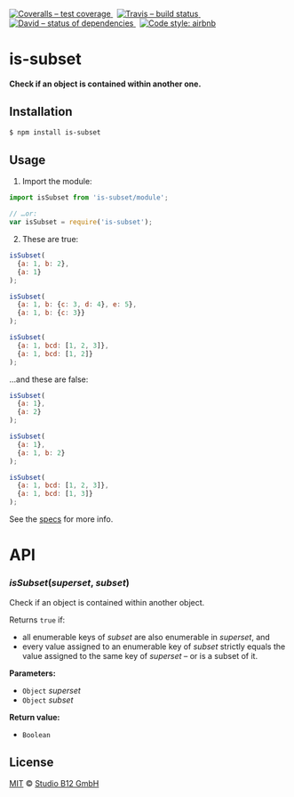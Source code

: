 [![Coveralls – test coverage
](https://img.shields.io/coveralls/studio-b12/is-subset.svg?style=flat-square)
](https://coveralls.io/r/studio-b12/is-subset)
 [![Travis – build status
](https://img.shields.io/travis/studio-b12/is-subset/master.svg?style=flat-square)
](https://travis-ci.org/studio-b12/is-subset)
 [![David – status of dependencies
](https://img.shields.io/david/studio-b12/is-subset.svg?style=flat-square)
](https://david-dm.org/studio-b12/is-subset)
 [![Code style: airbnb
](https://img.shields.io/badge/code%20style-airbnb-blue.svg?style=flat-square)
](https://github.com/airbnb/javascript)




is-subset
=========

**Check if an object is contained within another one.**




Installation
------------

```sh
$ npm install is-subset
```




Usage
-----

1) Import the module:

```js
import isSubset from 'is-subset/module';

// …or:
var isSubset = require('is-subset');
```

2) These are true:

```js
isSubset(
  {a: 1, b: 2},
  {a: 1}
);

isSubset(
  {a: 1, b: {c: 3, d: 4}, e: 5},
  {a: 1, b: {c: 3}}
);

isSubset(
  {a: 1, bcd: [1, 2, 3]},
  {a: 1, bcd: [1, 2]}
);
```

…and these are false:

```js
isSubset(
  {a: 1},
  {a: 2}
);

isSubset(
  {a: 1},
  {a: 1, b: 2}
);

isSubset(
  {a: 1, bcd: [1, 2, 3]},
  {a: 1, bcd: [1, 3]}
);
```

See the [specs][] for more info.

[specs]:  ./test.js




API
===

###  *isSubset*(*superset*, *subset*)  ###

Check if an object is contained within another object.

Returns `true` if:
- all enumerable keys of *subset* are also enumerable in *superset*, and
- every value assigned to an enumerable key of *subset* strictly equals the value assigned to the same key of *superset* – or is a subset of it.

**Parameters:**
- `Object` *superset*
- `Object` *subset*

**Return value:**
- `Boolean`




License
-------

[MIT][] © [Studio B12 GmbH][]

[MIT]:  ./License.md
[Studio B12 GmbH]:  https://github.com/studio-b12

